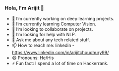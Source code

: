 ### Hola, I'm Arijit 👋

- 🔭 I’m currently working on deep learning projects.
- 🌱 I’m currently learning Computer Vision.
- 👯 I’m looking to collaborate on projects.
- 🤔 I’m looking for help with NLP.
- 💬 Ask me about any tech related stuff.
- 📫 How to reach me: linkedin - https://www.linkedin.com/in/arijitchoudhury99/
- 😄 Pronouns: He/His
- ⚡ Fun fact: I spend a lot of time on Hackerrank.
